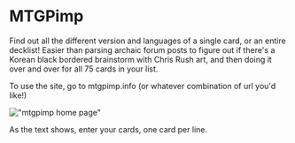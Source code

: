 # MTGPimp
Find out all the different version and languages of a single card, or an entire decklist! Easier than parsing archaic forum posts to figure out if there's a Korean black bordered brainstorm with Chris Rush art, and then doing it over and over for all 75 cards in your list. 

To use the site, go to mtgpimp.info (or whatever combination of url you'd like!) 

!["mtgpimp home page"](https://i.imgur.com/lZfR7ZC.png)

As the text shows, enter your cards, one card per line.  

